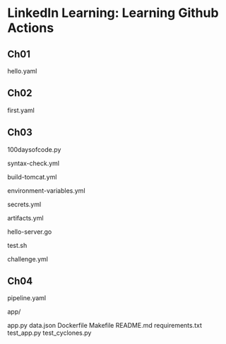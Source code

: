 # LinkedIn Learning: Learning Github Actions
## Ch01
hello.yaml
## Ch02
first.yaml
## Ch03
100daysofcode.py

syntax-check.yml

build-tomcat.yml

environment-variables.yml

secrets.yml

artifacts.yml

hello-server.go

test.sh

challenge.yml
## Ch04
pipeline.yaml

app/

app.py
data.json
Dockerfile
Makefile
README.md
requirements.txt
test\_app.py
test\_cyclones.py

